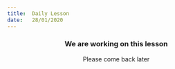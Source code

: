 ```yaml
---
title:  Daily Lesson
date:   28/01/2020
---
```


### <center>We are working on this lesson</center>
<center>Please come back later</center>